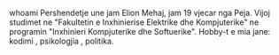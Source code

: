 whoami
Pershendetje une jam Elion Mehaj, jam 19 vjecar nga Peja. Vijoj studimet ne "Fakultetin e Inxhinierise Elektrike dhe Kompjuterike" ne programin "Inxhinieri Kompjuterike dhe Softuerike". Hobby-t e mia jane: kodimi , psikologjia , politika.
